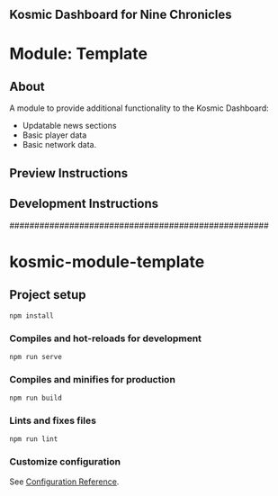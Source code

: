 ## Kosmic Dashboard for Nine Chronicles
# Module: Template

## About
A module to provide additional functionality to the Kosmic Dashboard: 
- Updatable news sections
- Basic player data
- Basic network data.

## Preview Instructions


## Development Instructions














####################################################
# kosmic-module-template

## Project setup
```
npm install
```

### Compiles and hot-reloads for development
```
npm run serve
```

### Compiles and minifies for production
```
npm run build
```

### Lints and fixes files
```
npm run lint
```

### Customize configuration
See [Configuration Reference](https://cli.vuejs.org/config/).
